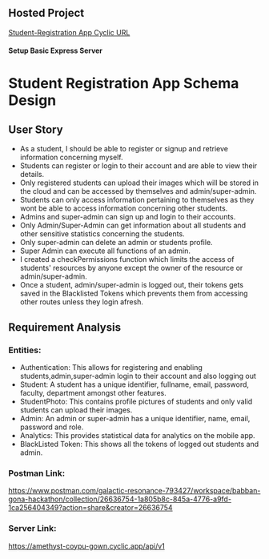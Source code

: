 ## Hosted Project

[Student-Registration App Cyclic URL](https://amethyst-coypu-gown.cyclic.app/api/v1)

#### Setup Basic Express Server

# Student Registration App Schema Design

## User Story

- As a student, I should be able to register or signup and retrieve information concerning myself. 
- Students can register or login to their account and are able to view their details. 
- Only registered students can upload their images which will be stored in the cloud and can be accessed by themselves and admin/super-admin.
- Students can only access information pertaining to themselves as they wont be able to access information concerning other students.
- Admins and super-admin can sign up and login to their accounts.
- Only Admin/Super-Admin can get information about all students and other sensitive statistics concerning the students.
- Only super-admin can delete an admin or students profile. 
- Super Admin can execute all functions of an admin.
- I created a checkPermissions function which limits the access of students' resources by anyone except the owner of the resource or admin/super-admin.
- Once a student, admin/super-admin is logged out, their tokens gets saved in the Blacklisted Tokens which prevents them from accessing other routes unless they login afresh.

## Requirement Analysis

### Entities:

- Authentication: This allows for registering and enabling students,admin,super-admin login to their account and also logging out
- Student: A student has a unique identifier, fullname, email, password, faculty, department amongst other features.
- StudentPhoto: This contains profile pictures of students and only valid students can upload their images.
- Admin: An admin or super-admin has a unique identifier, name, email, password and role.
- Analytics: This provides statistical data for analytics on the mobile app.
- BlackListed Token: This shows all the tokens of logged out students and admin.


### Postman Link:
https://www.postman.com/galactic-resonance-793427/workspace/babban-gona-hackathon/collection/26636754-1a805b8c-845a-4776-a9fd-1ca256404349?action=share&creator=26636754

### Server Link:
https://amethyst-coypu-gown.cyclic.app/api/v1

